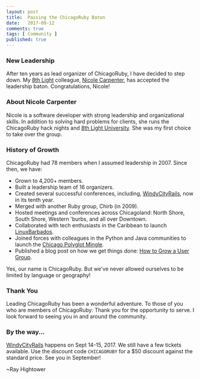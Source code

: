 ```yaml
---
layout: post
title:  Passing the ChicagoRuby Baton
date:   2017-09-12
comments: true
tags: [ Community ]
published: true
---
```


### New Leadership

After ten years as lead organizer of ChicagoRuby, I have decided to step down. My [8th Light](http://8thlight.com) colleague, [Nicole Carpenter](https://www.meetup.com/ChicagoRuby/members/190520517/), has accepted the leadership baton. Congratulations, Nicole!

<!--more-->

### About Nicole Carpenter

Nicole is a software developer with strong leadership and organizational skills. In addition to solving hard problems for clients, she runs the ChicagoRuby hack nights and [8th Light University](https://www.meetup.com/8th-light-university/). She was my first choice to take over the group.

### History of Growth

ChicagoRuby had 78 members when I assumed leadership in 2007. Since then, we have:

* Grown to 4,200+ members.
* Built a leadership team of 16 organizers.
* Created several successful conferences, including, [WindyCityRails](http://windycityrails.com), now in its tenth year.
* Merged with another Ruby group, Chirb (in 2009).
* Hosted meetings and conferences across Chicagoland: North Shore, South Shore, Western 'burbs, and all over Downtown.
* Collaborated with tech enthusiasts in the Caribbean to launch [LinuxBarbados](http://linuxbarbados.org).
* Joined forces with colleagues in the Python and Java communities to launch the [Chicago Polyglot Mingle](http://chicagopolyglot.com).
* Published a blog post on how we get things done: [How to Grow a User Group](/blog/2014/05/30/how-to-grow-a-user-group/).

Yes, our name is ChicagoRuby. But we've never allowed ourselves to be limited by language or geography!

### Thank You

Leading ChicagoRuby has been a wonderful adventure. To those of you who are members of ChicagoRuby: Thank you for the opportunity to serve. I look forward to seeing you in and around the community.

### By the way...

[WindyCityRails](http://windycityrails.com) happens on Sept 14-15, 2017.  We still have a few tickets available. Use the discount code `CHICAGORUBY` for a $50 discount against the standard price. See you in September!

~Ray Hightower
